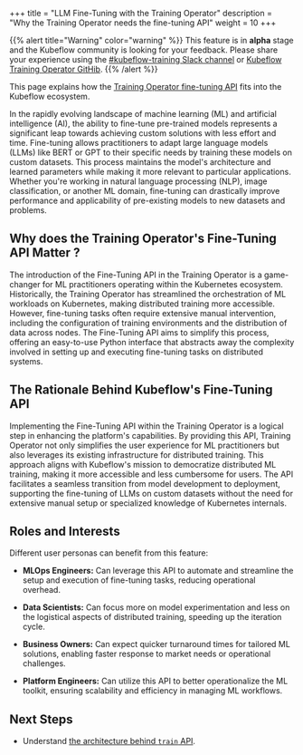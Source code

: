 +++
title = "LLM Fine-Tuning with the Training Operator"
description = "Why the Training Operator needs the fine-tuning API"
weight = 10
+++

{{% alert title="Warning" color="warning" %}}
This feature is in **alpha** stage and the Kubeflow community is looking for your feedback. Please
share your experience using the [#kubeflow-training Slack channel](/docs/about/community/#kubeflow-slack-channels)
or [Kubeflow Training Operator GitHib](https://github.com/kubeflow/training-operator/issues/new).
{{% /alert %}}

This page explains how the [Training Operator fine-tuning API](/docs/components/trainer/legacy-v1/user-guides/fine-tuning)
fits into the Kubeflow ecosystem.

In the rapidly evolving landscape of machine learning (ML) and artificial intelligence (AI),
the ability to fine-tune pre-trained models represents a significant leap towards achieving custom
solutions with less effort and time. Fine-tuning allows practitioners to adapt large language models
(LLMs) like BERT or GPT to their specific needs by training these models on custom datasets.
This process maintains the model's architecture and learned parameters while making it more relevant
to particular applications. Whether you're working in natural language processing (NLP),
image classification, or another ML domain, fine-tuning can drastically improve performance and
applicability of pre-existing models to new datasets and problems.

## Why does the Training Operator's Fine-Tuning API Matter ?

The introduction of the Fine-Tuning API in the Training Operator is a game-changer for ML practitioners
operating within the Kubernetes ecosystem. Historically, the Training Operator has streamlined the
orchestration of ML workloads on Kubernetes, making distributed training more accessible. However,
fine-tuning tasks often require extensive manual intervention, including the configuration of
training environments and the distribution of data across nodes. The Fine-Tuning API aims to simplify
this process, offering an easy-to-use Python interface that abstracts away the complexity involved
in setting up and executing fine-tuning tasks on distributed systems.

## The Rationale Behind Kubeflow's Fine-Tuning API

Implementing the Fine-Tuning API within the Training Operator is a logical step in enhancing the platform's
capabilities. By providing this API, Training Operator not only simplifies the user experience for
ML practitioners but also leverages its existing infrastructure for distributed training.
This approach aligns with Kubeflow's mission to democratize distributed ML training, making it more
accessible and less cumbersome for users. The API facilitates a seamless transition from model
development to deployment, supporting the fine-tuning of LLMs on custom datasets without the need
for extensive manual setup or specialized knowledge of Kubernetes internals.

## Roles and Interests

Different user personas can benefit from this feature:

- **MLOps Engineers:** Can leverage this API to automate and streamline the setup and execution of
  fine-tuning tasks, reducing operational overhead.

- **Data Scientists:** Can focus more on model experimentation and less on the logistical aspects of
  distributed training, speeding up the iteration cycle.

- **Business Owners:** Can expect quicker turnaround times for tailored ML solutions, enabling faster
  response to market needs or operational challenges.

- **Platform Engineers:** Can utilize this API to better operationalize the ML toolkit, ensuring
  scalability and efficiency in managing ML workflows.

## Next Steps

- Understand [the architecture behind `train` API](/docs/components/trainer/legacy-v1/reference/fine-tuning).

